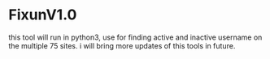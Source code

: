 # FixunV1.0
this tool will run in python3, use for finding active and inactive username  on the multiple 75 sites. i will bring more updates of this tools in future.
